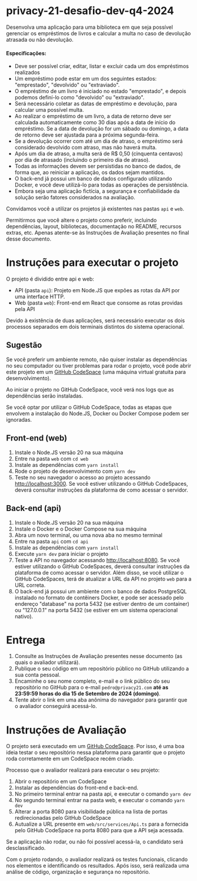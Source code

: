 # privacy-21-desafio-dev-q4-2024

Desenvolva uma aplicação para uma biblioteca em que seja possível gerenciar os empréstimos de livros e calcular a multa no caso de devolução atrasada ou não devolução.

#### Especificações:

- Deve ser possível criar, editar, listar e excluir cada um dos empréstimos realizados
- Um empréstimo pode estar em um dos seguintes estados: "emprestado", "devolvido" ou "extraviado".
- O empréstimo de um livro é iniciado no estado "emprestado", e depois podemos definí-lo como "devolvido" ou "extraviado".
- Será necessário coletar as datas de empréstimo e devolução, para calcular uma possível multa.
- Ao realizar o empréstimo de um livro, a data de retorno deve ser calculada automaticamente como 30 dias após a data de início do empréstimo. Se a data de devolução for um sábado ou domingo, a data de retorno deve ser ajustada para a próxima segunda-feira.
- Se a devolução ocorrer com até um dia de atraso, o empréstimo será considerado devolvido com atraso, mas não haverá multa.
- Após um dia de atraso, a multa será de R$ 0,50 (cinquenta centavos) por dia de atrasado (incluindo o primeiro dia de atraso).
- Todas as informações devem ser persistidas no banco de dados, de forma que, ao reiniciar a aplicação, os dados sejam mantidos.
- O back-end já possui um banco de dados configurado utilizando Docker, e você deve utilizá-lo para todas as operações de persistência.
- Embora seja uma aplicação fictícia, a segurança e confiabilidade da solução serão fatores considerados na avaliação.

Convidamos você a utilizar os projetos já existentes nas pastas `api` e `web`.

Permitirmos que você altere o projeto como preferir, incluindo dependências, layout, bibliotecas, documentação no README, recursos extras, etc. Apenas atente-se às Instruções de Avaliação presentes no final desse documento.

# Instruções para executar o projeto

O projeto é dividido entre api e web:

- API (pasta `api`): Projeto em Node.JS que expões as rotas da API por uma interface HTTP. 
- Web (pasta `web`): Front-end em React que consome as rotas providas pela API

Devido à existência de duas aplicações, será necessário executar os dois processos separados em dois terminais distintos do sistema operacional.

## Sugestão

Se você preferir um ambiente remoto, não quiser instalar as dependências no seu computador ou tiver problemas para rodar o projeto, você pode abrir este projeto em um [GitHub CodeSpace](https://docs.github.com/pt/codespaces/overview) (uma máquina virtual gratuita para desenvolvimento).

Ao iniciar o projeto no GitHub CodeSpace, você verá nos logs que as dependências serão instaladas.

Se você optar por utilizar o GitHub CodeSpace, todas as etapas que envolvem a instalação do Node.JS, Docker ou Docker Compose podem ser ignoradas.

## Front-end (web)

1. Instale o Node.JS versão 20 na sua máquina
2. Entre na pasta `web` com `cd web`
3. Instale as dependências com `yarn install`
4. Rode o projeto de desenvolvimento com `yarn dev`
5. Teste no seu navegador o acesso ao projeto acessando [http://localhost:3000](http://localhost:3000). Se você estiver utilizando o GitHub CodeSpaces, deverá consultar instruções da plataforma de como acessar o servidor.

## Back-end (api)

1. Instale o Node.JS versão 20 na sua máquina
2. Instale o Docker e o Docker Compose na sua máquina
3. Abra um novo terminal, ou uma nova aba no mesmo terminal
5. Entre na pasta `api` com `cd api`
6. Instale as dependências com `yarn install`
7. Execute `yarn dev` para iniciar o projeto
8. Teste a API no navegador acessando [http://localhost:8080](http://localhost:8080). Se você estiver utilizando o GitHub CodeSpaces, deverá consultar instruções da plataforma de como acessar o servidor. Além disso, se você utilizar o GitHub CodeSpaces, terá de atualizar a URL da API no projeto `web` para a URL correta.
9. O back-end já possui um ambiente com o banco de dados PostgreSQL instalado no formato de contêiners Docker, e pode ser acessado pelo endereço "database" na porta 5432 (se estiver dentro de um container) ou "127.0.0.1" na porta 5432 (se estiver em um sistema operacional nativo).

# Entrega

1. Consulte as Instruções de Avaliação presentes nesse documento (as quais o avaliador utilizará).
2. Publique o seu código em um repositório público no GitHub utilizando a sua conta pessoal.
3. Encaminhe o seu nome completo, e-mail e o link público do seu repositório no GitHub para o e-mail `pedro@privacy21.com` **até as 23:59:59 horas do dia 15 de Setembro de 2024 (domingo)**.
4. Tente abrir o link em uma aba anônima do navegador para garantir que o avaliador conseguirá acessá-lo.

# Instruções de Avaliação

O projeto será executado em um [GitHub CodeSpace](https://docs.github.com/pt/codespaces/overview). Por isso, é uma boa ideia testar o seu repositório nessa plataforma para garantir que o projeto roda corretamente em um CodeSpace recém criado.

Processo que o avaliador realizará para executar o seu projeto:

1. Abrir o repositório em um CodeSpace
2. Instalar as dependências do front-end e back-end.
3. No primeiro terminal entrar na pasta api, e executar o comando `yarn dev`
4. No segundo terminal entrar na pasta web, e executar o comando `yarn dev`
5. Alterar a porta 8080 para visibilidade pública na lista de portas redirecionadas pelo GitHub CodeSpace
6. Autualize a URL presente em `web/src/services/Api.ts` para a fornecida pelo GitHub CodeSpace na porta 8080 para que a API seja acessada.

Se a aplicação não rodar, ou não foi possível acessá-la, o candidato será desclassificado.

Com o projeto rodando, o avaliador realizará os testes funcionais, clicando nos elementos e identificando os resultados. Após isso, será realizada uma análise de código, organização e segurança no repositório.
